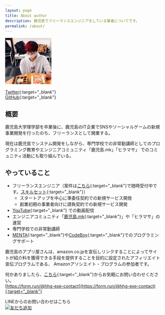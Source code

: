 ```yaml
---
layout: page
title: About author
description: 鹿児島でフリーランスエンジニアをしている筆者についてです。
permalink: /about/
---
```


<img src="/assets/images/qst-profile-icon.jpg" alt="くすたん" width="150">

[Twitter](https://twitter.com/qst_exe){:target="_blank"}  
[GitHub](https://github.com/qst-exe){:target="_blank"}

## 概要

鹿児島大学理学部を卒業後に、鹿児島のIT企業でSNSやソーシャルゲームの新規事業開発を行ったのち、フリーランスとして開業する。

現在は鹿児島でシステム開発をしながら、専門学校での非常勤講師としてのプログラミング教育やエンジニアコミュニティ「鹿児島.mk」「ヒラマサ」 でのコミュニティ活動にも取り組んでいる。

## やっていること

* フリーランスエンジニア（案件は[こちら](https://twitter.com/qst_exe){:target="_blank"}で随時受付中です。[スキルセット](https://github.com/ntask19/Curriculum-Vitae-template){:target="_blank"}）
  * スタートアップを中心に準委任契約での新規サービス開発
  * 創業初期の事業者向けに請負契約での新規サービス開発
* [YouTube](https://www.youtube.com/channel/UCuYiSs3MVn3BWtHPsGQ8vIA?sub_confirmation=1){:target="_blank"} での動画配信
* エンジニアコミュニティ「[鹿児島.mk](https://kagoshima-mk.connpass.com/){:target="_blank"}」や「ヒラマサ」の運営
* 専門学校での非常勤講師
* [MENTA](https://menta.work/plan/1092){:target="_blank"}や[CodeBoy](https://codeboy.jp/teacher_detail/K6Tuys28SWfIg0aXtgsTdoYyEUK2){:target="_blank"}でのプログラミングサポート

鹿児島のアプリ屋さんは、amazon.co.jpを宣伝しリンクすることによってサイトが紹介料を獲得できる手段を提供することを目的に設定されたアフィリエイト宣伝プログラムである、 Amazonアソシエイト・プログラムの参加者です。

何かありましたら、[こちら](https://form.run/@hhg-exe-contact){:target="_blank"}からお気軽にお問い合わせください。  
[https://form.run/@hhg-exe-contact](https://form.run/@hhg-exe-contact){:target="_blank"}

LINEからのお問い合わせはこちら  
<a href="https://lin.ee/jWUcXkz"><img src="https://scdn.line-apps.com/n/line_add_friends/btn/ja.png" alt="友だち追加" height="46" border="0"></a><br>